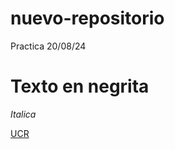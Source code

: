 # nuevo-repositorio
Practica 20/08/24


# Texto en negrita # 
*Italica* 

[UCR](https://ucr.ac.cr) 
